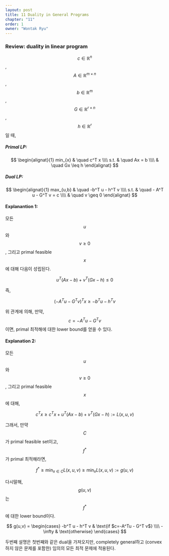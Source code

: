 ```yaml
---
layout: post
title: 11 Duality in General Programs
chapter: "11"
order: 1
owner: "Wontak Ryu"
---
```


### Review: duality in linear program

$$c \in \mathbb{R}^n$$, $$A \in \mathbb{R}^{m \times n}$$, $$b \in \mathbb{R}^m$$, $$G \in \mathbb{R}^{r \times n}$$, $$h \in \mathbb{R}^r$$ 일 때, 

##### Primal LP: 
>
$$
\begin{alignat}{1}
min_{x} & \quad c^T x   \\\\ 
  s.t.   & \quad Ax = b  \\\\
         & \quad Gx \leq h 
\end{alignat}
$$


##### Dual LP: 
>
$$
\begin{alignat}{1}
max_{u,b} & \quad -b^T u - h^T v   \\\\
         s.t. & \quad - A^T u - G^T v = c  \\\\
             & \quad v \geq 0 
\end{alignat}
$$

#### Explanantion 1: 

모든 $$u$$와 $$v \geq 0$$, 그리고 primal feasible $$x$$에 대해 다음이 성립된다. 
>
$$
\begin{equation}
u^T (Ax-b) + v^T(Gx-h) \leq 0
\end{equation}
$$

즉,

>
$$
\begin{equation}
(-A^Tu - G^Tv)^T x \geq -b^Tu - h^T v
\end{equation}
$$

위 관계에 의해, 만약, $$c=-A^Tu - G^Tv$$이면, primal 최적해에 대한 lower bound를 얻을 수 있다. 


#### Explanation 2: 

모든 $$u$$와 $$v \geq 0$$, 그리고 primal feasible $$x$$에 대해,

>
$$
\begin{equation}
c^T x \geq c^T x + u^T (Ax-b) + v^T (Gx -h) := L(x,u,v)
\end{equation}
$$

그래서, 만약 $$C$$가 primal feasible set이고, $$f^*$$가 primal 최적해라면, 

>
$$
\begin{equation}
f^* \geq \min_{x \in C} L(x,u,v) \geq \min_x L(x,u,v) := g(u,v)
\end{equation}
$$

다시말해, $$g(u,v)$$는 $$f^*$$에 대한 lower bound이다. 

>
$$
g(u,v) =
\begin{cases}
-b^T u - h^T v & \text{if $c=-A^Tu - G^T v$} \\\\
-\infty            & \text{otherwise} 
\end{cases}
$$

두번째 설명은 첫번째와 같은 dual을 가져오지만, completely general하고 (convex하지 않은 문제를 포함한) 임의의 모든 최적 문제에 적용된다.
